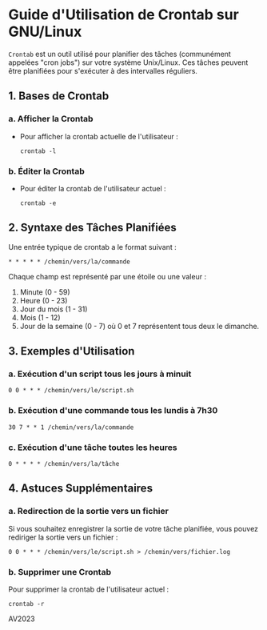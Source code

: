 # Guide d'Utilisation de Crontab sur GNU/Linux

`Crontab` est un outil utilisé pour planifier des tâches (communément appelées "cron jobs") sur votre système Unix/Linux. Ces tâches peuvent être planifiées pour s'exécuter à des intervalles réguliers.

## 1. Bases de Crontab

### a. Afficher la Crontab

- Pour afficher la crontab actuelle de l'utilisateur : 
  ```
  crontab -l
  ```

### b. Éditer la Crontab

- Pour éditer la crontab de l'utilisateur actuel : 
  ```
  crontab -e
  ```

## 2. Syntaxe des Tâches Planifiées

Une entrée typique de crontab a le format suivant : 

```
* * * * * /chemin/vers/la/commande
```

Chaque champ est représenté par une étoile ou une valeur :

1. Minute (0 - 59)
2. Heure (0 - 23)
3. Jour du mois (1 - 31)
4. Mois (1 - 12)
5. Jour de la semaine (0 - 7) où 0 et 7 représentent tous deux le dimanche.

## 3. Exemples d'Utilisation

### a. Exécution d'un script tous les jours à minuit

```
0 0 * * * /chemin/vers/le/script.sh
```

### b. Exécution d'une commande tous les lundis à 7h30

```
30 7 * * 1 /chemin/vers/la/commande
```

### c. Exécution d'une tâche toutes les heures

```
0 * * * * /chemin/vers/la/tâche
```

## 4. Astuces Supplémentaires

### a. Redirection de la sortie vers un fichier

Si vous souhaitez enregistrer la sortie de votre tâche planifiée, vous pouvez rediriger la sortie vers un fichier :

```
0 0 * * * /chemin/vers/le/script.sh > /chemin/vers/fichier.log
```

### b. Supprimer une Crontab

Pour supprimer la crontab de l'utilisateur actuel :

```
crontab -r
```

AV2023

